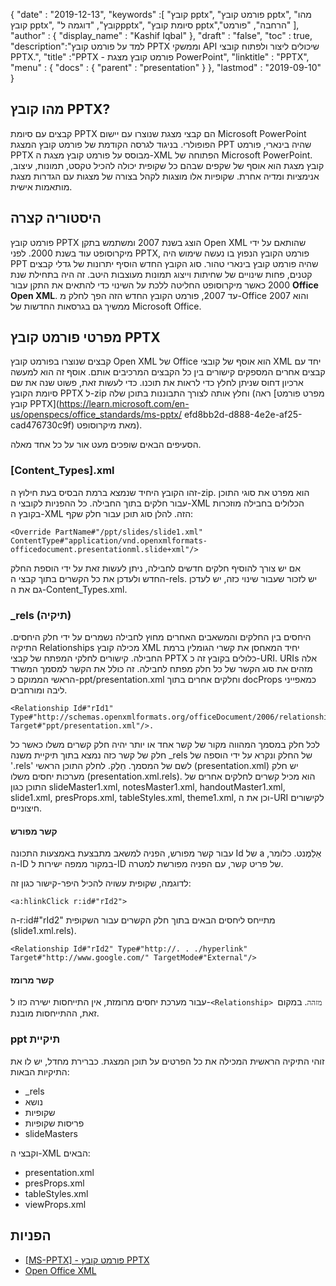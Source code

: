 {
  "date" : "2019-12-13",
  "keywords" :[ "קובץ pptx", "פורמט קובץ pptx", "מהו קובץ pptx", "קובץ", "דוגמה לpptx", "סיומת קובץ pptx","הרחבה", "פורמט" ],
  "author" : {
    "display_name" : "Kashif Iqbal"
},
  "draft" : "false",
  "toc" : true,
  "description":"למד על פורמט קובץ PPTX וממשקי API שיכולים ליצור ולפתוח קובצי PPTX.",
  "title" :"PPTX - פורמט קובץ מצגת PowerPoint",
  "linktitle" : "PPTX",
  "menu" : {
    "docs" : {
      "parent" : "presentation"
}
},
  "lastmod" : "2019-09-10"
}

## מהו קובץ PPTX?

קבצים עם סיומת PPTX הם קבצי מצגת שנוצרו עם יישום Microsoft PowerPoint הפופולרי. בניגוד לגרסה הקודמת של פורמט קובץ המצגת PPT שהיה בינארי, פורמט PPTX מבוסס על פורמט קובץ מצגת ה-XML הפתוחה של Microsoft PowerPoint. קובץ מצגת הוא אוסף של שקפים שבהם כל שקופית יכולה להכיל טקסט, תמונות, עיצוב, אנימציות ומדיה אחרת. שקופיות אלו מוצגות לקהל בצורה של מצגות עם הגדרות מצגת מותאמות אישית.

## היסטוריה קצרה

פורמט קובץ PPTX הוצג בשנת 2007 ומשתמש בתקן Open XML שהותאם על ידי מיקרוסופט עוד בשנת 2000. לפני PPTX, פורמט הקובץ הנפוץ בו נעשה שימוש היה PPT שהיה פורמט קובץ בינארי טהור. סוג הקובץ החדש הוסיף יתרונות של גדלי קבצים קטנים, פחות שינויים של שחיתות וייצוג תמונות מעוצבות היטב. זה היה בתחילת שנת 2000 כאשר מיקרוסופט החליטה ללכת על השינוי כדי להתאים את התקן עבור **Office Open XML**. עד 2007, פורמט הקובץ החדש הזה הפך לחלק מ-Office 2007 והוא ממשיך גם בגרסאות החדשות של Microsoft Office.

## מפרטי פורמט קובץ PPTX

קבצים שנוצרו בפורמט קובץ Open XML של Office הוא אוסף של קובצי XML יחד עם קבצים אחרים המספקים קישורים בין כל הקבצים המרכיבים אותם. אוסף זה הוא למעשה ארכיון דחוס שניתן לחלץ כדי לראות את תוכנו. כדי לעשות זאת, פשוט שנה את שם סיומת הקובץ PPTX ל-zip וחלץ אותה לצורך התבוננות בתוכן שלה (ראה [מפרט פורמט קובץ PPTX](https://learn.microsoft.com/en-us/openspecs/office_standards/ms-pptx/ efd8bb2d-d888-4e2e-af25-cad476730c9f) מאת מיקרוסופט).

הסעיפים הבאים שופכים מעט אור על כל אחד מאלה.

### [Content_Types].xml

זהו הקובץ היחיד שנמצא ברמת הבסיס בעת חילוץ ה-zip. הוא מפרט את סוגי התוכן עבור חלקים בתוך החבילה. כל ההפניות לקובצי ה-XML הכלולים בחבילה מוזכרות בקובץ ה-XML הזה. להלן סוג תוכן עבור חלק שקף:

```
<Override PartName#"/ppt/slides/slide1.xml" ContentType#"application/vnd.openxmlformats-officedocument.presentationml.slide+xml"/>
```

אם יש צורך להוסיף חלקים חדשים לחבילה, ניתן לעשות זאת על ידי הוספת החלק החדש ולעדכן את כל הקשרים בתוך קבצי ה-rels. יש לזכור שעבור שינוי כזה, יש לעדכן גם את ה-Content_Types.xml.

### \_rels (תיקיה) ###

היחסים בין החלקים והמשאבים האחרים מחוץ לחבילה נשמרים על ידי חלק היחסים. התיקיה Relationships מכילה קובץ XML יחיד המאחסן את קשרי הגומלין ברמת החבילה. קישורים לחלקי המפתח של קבצי PPTX כלולים בקובץ זה כ-URI. URIs אלה מזהים את סוג הקשר של כל חלק מפתח לחבילה. זה כולל את הקשר למסמך המשרד הראשי הממוקם כ-ppt/presentation.xml וחלקים אחרים בתוך docProps כמאפייני ליבה ומורחבים.

```
<Relationship Id#"rId1" Type#"http://schemas.openxmlformats.org/officeDocument/2006/relationships/officeDocument" Target#"ppt/presentation.xml"/>.
```

לכל חלק במסמך המהווה מקור של קשר אחד או יותר יהיה חלק קשרים משלו כאשר כל חלק של קשר כזה נמצא בתוך תיקיית משנה \_rels של החלק ונקרא על ידי הוספה של '.rels' לשם של המסמך. חֵלֶק. לחלק התוכן הראשי (presentation.xml) יש חלק מערכות יחסים משלו (presentation.xml.rels). הוא מכיל קשרים לחלקים אחרים של התוכן כגון slideMaster1.xml, notesMaster1.xml, handoutMaster1.xml, slide1.xml, presProps.xml, tableStyles.xml, theme1.xml, וכן את ה-URI לקישורים חיצוניים.

#### קשר מפורש ####

עבור קשר מפורש, הפניה למשאב מתבצעת באמצעות התכונה Id של a<Relationship> אֵלֵמֶנט. כלומר, ה-ID במקור ממפה ישירות ל-ID של פריט קשר, עם הפניה מפורשת למטרה.

לדוגמה, שקופית עשויה להכיל היפר-קישור כגון זה:

```
<a:hlinkClick r:id#"rId2">
```

ה-r:id#"rId2" מתייחס ליחסים הבאים בתוך חלק הקשרים עבור השקופית (slide1.xml.rels).

```
<Relationship Id#"rId2" Type#"http://. . ./hyperlink" Target#"http://www.google.com/" TargetMode#"External"/>
```

#### קשר מרומז ####

עבור מערכת יחסים מרומזת, אין התייחסות ישירה כזו ל-`<Relationship> מזהה`. במקום זאת, ההתייחסות מובנת.

### ppt תיקיית ###

זוהי התיקיה הראשית המכילה את כל הפרטים על תוכן המצגת. כברירת מחדל, יש לו את התיקיות הבאות:

* \_rels
* נושא
* שקופיות
* פריסות שקופיות
* slideMasters

וקבצי ה-XML הבאים:

* presentation.xml
* presProps.xml
* tableStyles.xml
* viewProps.xml

## הפניות ##

* [[MS-PPTX] - פורמט קובץ PPTX](https://learn.microsoft.com/en-us/openspecs/office_standards/ms-pptx/efd8bb2d-d888-4e2e-af25-cad476730c9f)
* [Open Office XML](http://officeopenxml.com/anatomyofOOXML-pptx.php)


